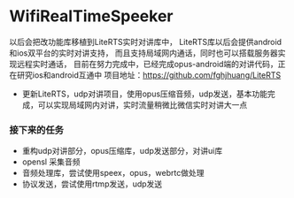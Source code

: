 # WifiRealTimeSpeeker

以后会把改功能库移植到LiteRTS实时对讲库中，
LiteRTS库以后会提供android和ios双平台的实时对讲支持，
而且支持局域网内通话，同时也可以搭载服务器实现远程实时通话，
目前在努力完成中，已经完成opus-android端的对讲代码，正在研究ios和android互通中
项目地址：<https://github.com/fghjhuang/LiteRTS>

* 更新LiteRTS，udp对讲项目，使用opus压缩音频，udp发送，基本功能完成，可以实现局域网内对讲，实时流量稍微比微信实时对讲大一点
### 接下来的任务
* 重构udp对讲部分，opus压缩库，udp发送部分，对讲ui库
* opensl 采集音频
* 音频处理库，尝试使用speex，opus，webrtc做处理
* 协议发送，尝试使用rtmp发送，udp发送
